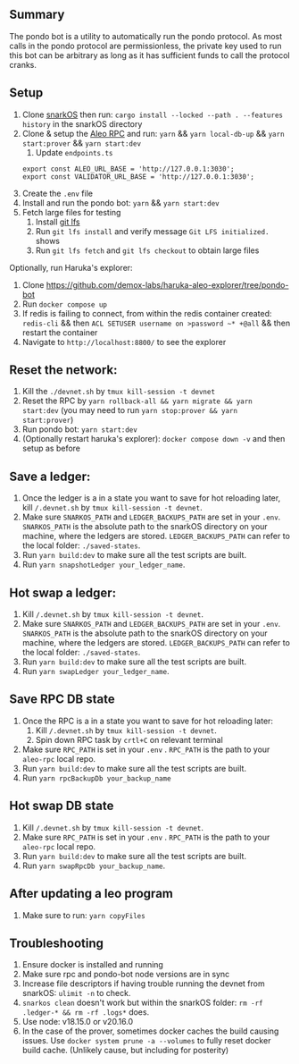 ## Summary

The pondo bot is a utility to automatically run the pondo protocol.
As most calls in the pondo protocol are permissionless, the private key used to run this bot can be arbitrary as long as it has sufficient funds to call the protocol cranks.

## Setup

1. Clone [snarkOS](https://github.com/AleoNet/snarkOS) then run: `cargo install --locked --path . --features history` in the snarkOS directory
2. Clone & setup the [Aleo RPC](https://github.com/demox-labs/aleo-rpc) and run: `yarn` && `yarn local-db-up` && `yarn start:prover` && `yarn start:dev`
   1. Update `endpoints.ts`
   ```
   export const ALEO_URL_BASE = 'http://127.0.0.1:3030';
   export const VALIDATOR_URL_BASE = 'http://127.0.0.1:3030';
   ```
3. Create the `.env` file
4. Install and run the pondo bot: `yarn` && `yarn start:dev`
5. Fetch large files for testing
   1. Install [git lfs](https://docs.github.com/en/repositories/working-with-files/managing-large-files/installing-git-large-file-storage)
   2. Run `git lfs install` and verify message `Git LFS initialized.` shows
   3. Run `git lfs fetch` and `git lfs checkout` to obtain large files

Optionally, run Haruka's explorer:

1. Clone https://github.com/demox-labs/haruka-aleo-explorer/tree/pondo-bot
2. Run `docker compose up`
3. If redis is failing to connect, from within the redis container created: `redis-cli` && then `ACL SETUSER username on >password ~* +@all` && then restart the container
4. Navigate to `http://localhost:8800/` to see the explorer

## Reset the network:

1. Kill the `./devnet.sh` by `tmux kill-session -t devnet`
2. Reset the RPC by `yarn rollback-all && yarn migrate && yarn start:dev` (you may need to run `yarn stop:prover && yarn start:prover`)
3. Run pondo bot: `yarn start:dev`
4. (Optionally restart haruka's explorer): `docker compose down -v` and then setup as before

## Save a ledger:

1. Once the ledger is a in a state you want to save for hot reloading later, kill `/.devnet.sh` by `tmux kill-session -t devnet`.
2. Make sure `SNARKOS_PATH` and `LEDGER_BACKUPS_PATH` are set in your `.env`. `SNARKOS_PATH` is the absolute path to the snarkOS directory on your machine, where the ledgers are stored. `LEDGER_BACKUPS_PATH` can refer to the local folder: `./saved-states`.
3. Run `yarn build:dev` to make sure all the test scripts are built.
4. Run `yarn snapshotLedger your_ledger_name`.

## Hot swap a ledger:

1. Kill `/.devnet.sh` by `tmux kill-session -t devnet`.
2. Make sure `SNARKOS_PATH` and `LEDGER_BACKUPS_PATH` are set in your `.env`. `SNARKOS_PATH` is the absolute path to the snarkOS directory on your machine, where the ledgers are stored. `LEDGER_BACKUPS_PATH` can refer to the local folder: `./saved-states`.
3. Run `yarn build:dev` to make sure all the test scripts are built.
4. Run `yarn swapLedger your_ledger_name`.

## Save RPC DB state

1. Once the RPC is a in a state you want to save for hot reloading later:
   1. Kill `/.devnet.sh` by `tmux kill-session -t devnet`.
   1. Spin down RPC task by `crtl+C` on relevant terminal
1. Make sure `RPC_PATH` is set in your `.env` . `RPC_PATH` is the path to your `aleo-rpc` local repo.
1. Run `yarn build:dev` to make sure all the test scripts are built.
1. Run `yarn rpcBackupDb your_backup_name`

## Hot swap DB state

1. Kill `/.devnet.sh` by `tmux kill-session -t devnet`.
1. Make sure `RPC_PATH` is set in your `.env` . `RPC_PATH` is the path to your `aleo-rpc` local repo.
1. Run `yarn build:dev` to make sure all the test scripts are built.
1. Run `yarn swapRpcDb your_backup_name`.

## After updating a leo program

1. Make sure to run: `yarn copyFiles`

## Troubleshooting

1. Ensure docker is installed and running
1. Make sure rpc and pondo-bot node versions are in sync
1. Increase file descriptors if having trouble running the devnet from snarkOS: `ulimit -n` to check.
1. `snarkos clean` doesn't work but within the snarkOS folder: `rm -rf .ledger-* && rm -rf .logs*` does.
1. Use node: v18.15.0 or v20.16.0
1. In the case of the prover, sometimes docker caches the build causing issues. Use `docker system prune -a --volumes` to fully reset docker build cache. (Unlikely cause, but including for posterity)
